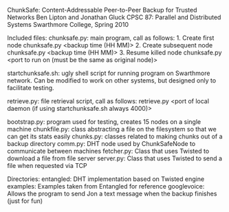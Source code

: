 ChunkSafe: Content-Addressable Peer-to-Peer Backup for Trusted Networks
Ben Lipton and Jonathan Gluck
CPSC 87: Parallel and Distributed Systems
Swarthmore College, Spring 2010

Included files:
chunksafe.py: main program, call as follows:
    1. Create first node
    chunksafe.py <port to run on> <backup dir> <scratch dir> <backup time (HH MM)>
    2. Create subsequent node
    chunksafe.py <port to run on> <ip of bootstrap node> <port of bootstrap node> <backup dir> <scratch dir> <backup time (HH MM)>
    3. Resume killed node
    chunksafe.py <port to run on (must be the same as original node)>

startchunksafe.sh: ugly shell script for running program on Swarthmore network. Can be modified to work on other systems, but designed only to facilitate testing.

retrieve.py: file retrieval script, call as follows:
    retrieve.py <Virtual file name> <Destination Directory> <port of local daemon (if using startchunksafe.sh always 4000)>

bootstrap.py: program used for testing, creates 15 nodes on a single machine
chunkfile.py: class abstracting a file on the filesystem so that we can get its stats easily
chunks.py: classes related to making chunks out of a backup directory
comm.py: DHT node used by ChunkSafeNode to communicate between machines
fetcher.py: Class that uses Twisted to download a file from file server
server.py: Class that uses Twisted to send a file when requested via TCP

Directories:
entangled: DHT implementation based on Twisted engine
examples: Examples taken from Entangled for reference
googlevoice: Allows the program to send Jon a text message when the backup finishes (just for fun)

